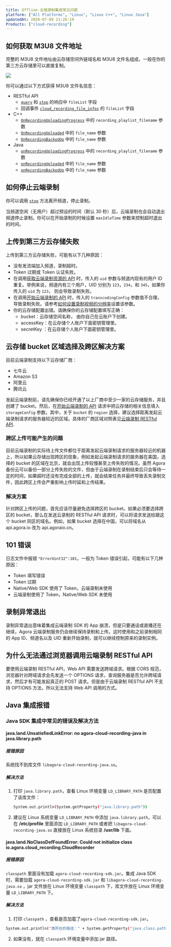 ```yaml
---
title: Offline-云端录制集成常见问题
platform: ["All Platforms", "Linux", "Linux C++", "Linux Java"]
updatedAt: 2020-07-09 21:26:19
Products: ["cloud-recording"]
---
```


## 如何获取 M3U8 文件地址

完整的 M3U8 文件地址由云存储空间外链域名和 M3U8 文件名组成，一般在你的第三方云存储里可以直接复制。

![](https://web-cdn.agora.io/docs-files/1561621201492)

你可以通过以下方式获得 M3U8 文件名信息：

- RESTful API
  - [`query`](/cn/cloud-recording/cloud_recording_api_rest#query) 和 [`stop`](/cn/cloud-recording/cloud_recording_api_rest#stop) 的响应中 `fileList` 字段
  - 回调事件 [`cloud_recording_file_infos`](/cn/cloud-recording/cloud_recording_callback_rest?platform=All%20Platforms#a-name4acloud_recording_file_infos) 的 `fileList` 字段
- C++
  - [`OnRecordingUploadingProgress`](/cn/cloud-recording/cloud_recording_api#OnRecordingUploadingProgress) 中的 `recording_playlist_filename` 参数
  - [`OnRecordingUploaded`](/cn/cloud-recording/cloud_recording_api#OnRecordingUploaded) 中的 `file_name` 参数
  - [`OnRecordingBackedUp`](/cn/cloud-recording/cloud_recording_api/#OnRecordingBackedUp) 中的 `file_name` 参数
- Java
  - [`onRecordingUploadingProgress`](/cn/cloud-recording/cloud_recording_api_java#onRecordingUploadingProgress) 中的 `recording_playlist_filename` 参数
  - [`onRecordingUploaded`](/cn/cloud-recording/cloud_recording_api_java#onRecordingUploaded) 中的 `file_name` 参数
  - [`onRecordingBackedUp`](/cn/cloud-recording/cloud_recording_api_java/#onRecordingBackedUp) 中的 `file_name` 参数

## 如何停止云端录制

你可以调用 [`stop`](./cloud_recording_api_rest?platform=All%20Platforms#stop) 方法离开频道，停止录制。

当频道空闲（无用户）超过预设的时间（默认 30 秒）后，云端录制也会自动退出频道停止录制。你可以在开始录制的时候设置 `maxIdleTime` 参数来控制超时退出的时间。

## 上传到第三方云存储失败

上传到第三方云存储失败，可能有以下几种原因：

- 没有发流端加入频道，录制超时。
- Token 过期或 Token 认证失败。
- 在调用[获取云端录制资源的 API](https://docs.agora.io/cn/cloud-recording/cloud_recording_api_rest?platform=All%20Platforms#a-nameacquirea%E8%8E%B7%E5%8F%96%E4%BA%91%E7%AB%AF%E5%BD%95%E5%88%B6%E8%B5%84%E6%BA%90%E7%9A%84-api) 时，传入的 `uid` 参数与频道内现有的用户 ID 重复。举例来说，频道内有三个用户，UID 分别为 `123`，`234`，和 `345`，如果你传入的 `uid` 为 `123`， 则会导致录制失败。
- 在调用[开始云端录制的 API](https://docs.agora.io/cn/cloud-recording/cloud_recording_api_rest?platform=All%20Platforms#a-namestarta开始云端录制的-api) 时，传入的 `transcodingConfig` 参数值不合理，导致录制失败。请参考[如何设置录制视频的分辨率](https://docs.agora.io/cn/faq/recording_video_profile)设置该参数。
- 你的云存储配置出错。请确保你的云存储配置填写正确：
  - bucket：云存储空间名称， 由你自己在云账户下创建。
  - accessKey：在云存储个人账户下面密钥管理里。
  - secretKey ：在云存储个人账户下面密钥管理里。

## 云存储 bucket 区域选择及跨区解决方案

目前云端录制支持以下云存储厂商：

- 七牛云
- Amazon S3
- 阿里云
- 腾讯云

发起云端录制前，请先确保你已经开通了以上厂商中至少一家的云存储服务，并且创建了 bucket。然后，在[开始云端录制的 API](https://docs.agora.io/cn/cloud-recording/cloud_recording_api_rest?platform=All%20Platforms#a-namestarta%E5%BC%80%E5%A7%8B%E4%BA%91%E7%AB%AF%E5%BD%95%E5%88%B6%E7%9A%84-api) 请求中把云存储的相关信息填入 `storageConfig` 参数。其中，关于 `bucket` 的 `region` 选择，建议选择距离发起云端录制请求的服务器较近的区域。具体的厂商区域对照表见[云端录制 RESTful API](https://docs.agora.io/cn/cloud-recording/cloud_recording_api_rest?platform=All%20Platforms#storageConfig).

### 跨区上传可能产生的问题

目前云端录制的实际待上传文件都位于距离发起云端录制请求的服务器较近的机器上，所以如果云存储出现跨区的现象，例如发起云端录制请求的服务器在美国，选择的 bucket 的区域在北京，就会出现上传较慢甚至上传失败的情况。虽然 Agora 备份云可以备份一部分上传失败的文件，但由于云端录制在录制结束后只会等待一定的时间，如果超时还没有完成全部的上传，就会结束任务并最终导致丢失录制文件，因此跨区上传会严重影响上传时延和上传结果。

### 解决方案

针对跨区上传的问题，首先应该尽量避免选择跨区的 bucket。如果必须要选择跨区的 bucket，那么在发送云录制的 RESTful API 请求时，可以将请求发送给跟这个 bucket 同区的域名。例如，如果 bucket 选择在中国，可以将域名从 api.agora.io 改为 api.agoraio.cn。

## 101 错误

日志文件中报错 `"ErrorUint32":101`，一般为 Token 错误引起，可能有以下几种原因：

- Token 填写错误
- Token 过期
- Native/Web SDK 使用了 Token，云端录制未使用
- 云端录制使用了 Token，Native/Web SDK 未使用

## 录制异常退出

录制异常退出意味着集成云端录制 SDK 的 App 崩溃，但是只要通话或直播还在继续，Agora 云端录制服务仍会继续保持录制和上传。这时使用和之前录制相同的 App ID、频道名以及 UID 重新开始录制，就可以继续控制原来的录制实例。

## 为什么无法通过浏览器调用云端录制 RESTful API

要使用云端录制 RESTful API，Web API 需要发送跨域请求。根据 CORS 规范，浏览器针对跨域请求会先发送一个 OPTIONS 请求，查询服务器是否允许跨域请求，然后才有可能发起真正的 POST 请求。但是由于云端录制 RESTful API 不支持 OPTIONS 方法，所以无法支持 Web API 调用的方式。

## Java 集成报错

### Java SDK 集成中常见的错误及解决方法

#### java.land.UnsatisfiedLinkError: no agora-cloud-recording-java in java.library.path

##### **报错原因**

系统找不到库文件 `libagora-cloud-recording-java.so`。

##### **解决方法**

1. 打印 `java.library.path`，查看 Linux 环境变量 `LD_LIBRARY_PATH` 是否配置了该库文件：

   ```bash
   System.out.println(System.getProperty("java.library.path"))
   ```

2. 建议在 Linux 系统变量 `LD_LIBRARY_PATH` 中添加 `java.library.path`，可以在 **/etc/profile** 里面添加 `LD_LIBRARY_PATH` 或者把 `libagora-cloud-recording-java.so` 直接放在 Linux 系统目录 **/usr/lib** 下面。

#### java.land.NoClassDefFoundError: Could not initialize class io.agora.cloud_recording.CloudRecorder

##### **报错原因**

`classpath` 里面没有加载 `agora-cloud-recording-sdk.jar`。集成 Java SDK 时，需要加载 `agora-cloud-recording-sdk.jar` 和 `libagora-cloud-recording-java.so` ，jar 文件放在 Linux 环境变量 `classpath` 下，库文件放在 Linux 环境变量 `LD_LIBRARY_PATH` 下。

##### **解决方法**

1. 打印 `classpath` ，查看是否加载了`agora-cloud-recording-sdk.jar`。

```bash
System.out.println("类所在的路径：" + System.getProperty("java.class.path"));
```

2. 如果没有，就在 `classpath` 环境变量中添加 jar 路径。
